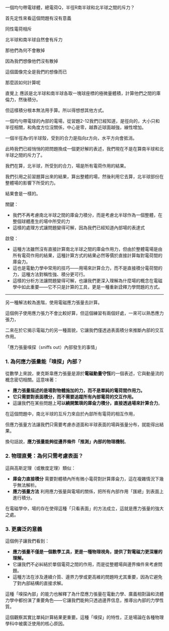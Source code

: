 
一個均勻帶電球體，總電荷Q，半徑R南半球和北半球之間的斥力？

首先定性來看這個問題有沒有意義

同性電荷相斥

北半球和南半球自然會有斥力

那他們為何不會散掉

因為我們想像他們沒有散掉

這個圖像完全是我們的想像而已

那麼該如何計算呢

直覺上 應該是北半球和南半球各取一塊球座標的極微量體積，計算他們之間的庫倫力，然後積分。

但這樣積分根本無法用手算。所以得想想其他方式。

一個均勻帶電球的內部的電場，從習題2-12我們已經知道，是徑向的，大小只和半徑相關，和角度方位沒關係，中心是零，越靠近球面越強，線性增加。

一個半徑為r的半球殼，受到的合力是指向z方向，水平方向會抵消。

此時我們已經悄悄的把問題換成一個更好解的表述，我們現在不是在算南半球和北半球之間的斥力了。

我們在算，北半球，所受到的合力，場是所有電荷作用的結果。

我們引用之前習題算出來的結果，算出整體的場，然後利用它去算，北半球部份在整體場的影響下所受的力。

結果會是一樣的。

關鍵：
- 我們不再考慮南北半球之間的庫侖力積分，而是考慮北半球作為一個整體，在整個球體產生的場中所受的力
- 這樣的處理方式讓問題變得可解，因為我們已經知道內部場的表達式

啟發：
- 這種方法雖然沒有直接計算南北半球之間的庫侖作用力，但由於整體電場是由所有電荷作用的結果，這種計算方式的結果必然等價於直接計算每對電荷間的庫侖力。
- 這也是電動力學中常用的技巧——用場來計算合力，而不是直接積分電荷間的力，這種方法對稱性強、積分更可行。
- 這樣的分析方法讓問題變得可解，也讓我們更深入理解為什麼場的概念在電磁學中如此重要——它不只是計算的工具，更是一種重新詮釋力學問題的方式。

---

另一種解法較為進階，使用電磁應力張量去計算。

這個例子使用應力張力不會比較好算，但這個練習有兩個好處，一來可以熟悉應力張力，

二來在於它揭示電磁力的另一種面貌，它讓我們僅透過表面積分來推斷內部的交互作用。

「應力張量嗅探（sniffs out）內部發生的事情」

### 1. 為何應力張量能「嗅探」內部？
從數學上來說，麥克斯韋應力張量是源於**電磁動量守恆**的一個表述，它與動量流的概念密切相關。這意味著：
- **應力張量描述的是場對物體施加的力，而不是單純的電荷間作用力。**
- **它只需要對表面積分，而不需要追蹤所有內部電荷的交互作用。**
- 這讓我們在某些問題上**可以繞開繁瑣的庫侖力積分，直接透過場來計算合力**。

在這個問題中，南北半球的互斥力來自於內部所有電荷的相互作用，

但應力張量方法讓我們只需要考慮赤道面和半球表面的場與張量分布，就能得出結果。

換句話說，**應力張量能夠從邊界條件「推測」內部的物理機制**。

### 2. 物理直覺：為何只需考慮表面？
這與高斯定理（或散度定理）類似：
- **庫侖力直接積分** 需要對體積內所有微小電荷對計算庫侖力，這在複雜情況下幾乎無法解析。
- **應力張量方法** 利用應力張量與電場的關係，把所有內部作用「匯總」到表面上進行積分。

在電磁學中，場的存在使得這種「只看表面」的方法成立，這就是應力張量的強大之處。

### 3. 更廣泛的意義
這個例子讓我們看到：
- **應力張量不僅是一個數學工具，更是一種物理視角，提供了對電磁力更深層的理解。**
- 它讓我們不必糾結於單個電荷之間的作用，而是從整體場與邊界條件來考慮問題。
- 這種方法在涉及連續介質、邊界力學或更高維的問題時尤其重要，因為它避免了對內部結構的直接求解。

這種「嗅探內部」的能力也解釋了為什麼應力張量在電動力學、廣義相對論和流體力學中都扮演了重要角色——它讓我們能夠只透過邊界信息，推導出內部的力學性質。

這個觀察其實比單純計算結果更重要。這種「嗅探」的特性，正是場論在各種物理學科中被廣泛使用的核心原因。

